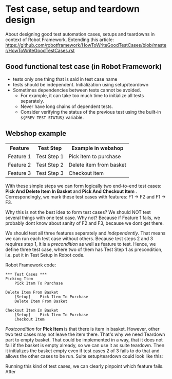 # Test case, setup and teardown design
About designing good test automation cases, setups and teardowns in context of Robot Framework. Extending this article: https://github.com/robotframework/HowToWriteGoodTestCases/blob/master/HowToWriteGoodTestCases.rst

## Good functional test case (in Robot Framework)

- tests only one thing that is said in test case name
- tests should be independent. Initialization using setup/teardown
- Sometimes dependencies between tests cannot be avoided.
  - For example, it can take too much time to initialize all tests separately.
  - Never have long chains of dependent tests.
  - Consider verifying the status of the previous test using the built-in
    `${PREV TEST STATUS}` variable.

## Webshop example
<table style="width:100%">
  <tr>
    <th>Feature</th>
    <th>Test Step</th>
    <th>Example in webshop</th>
  </tr>
  <tr>
    <td>Feature 1</td>
    <td>Test Step 1</td>
    <td>Pick item to purchase</td>
  </tr>
  <tr>
    <td>Feature 2</td>
    <td>Test Step 2</td>
    <td>Delete item from basket</td>
  </tr>
  <tr>
    <td>Feature 3</td>
    <td>Test Step 3</td>
    <td>Checkout item</td>
  </tr>
</table>

With these simple steps we can form logically two end-to-end test cases: <b> Pick And Delete Item In Basket </b> and <b> Pick And Checkout Item </b>. Correspondingly, we mark these test cases with features: F1 -> F2 and F1 -> F3. 

Why this is not the best idea to form test cases? We should NOT test several things with one test case. Why not? Because if Feature 1 fails, we probably dont know about sanity of F2 and F3, because we dont get there. 

We should test all three features separately and <i>independently</i>. That means we can run each test case without others. Because test steps 2 and 3 requires step 1, it is a <i>precondition</i> as well as feature to test. Hence, we define three test case, where two of them has Test Step 1 as precondition, i.e. put it in Test Setup in Robot code. 

Robot Framework code:

    *** Test Cases ***
    Picking Item
        Pick Item To Purchase
  
    Delete Item From Basket
        [Setup]    Pick Item To Purchase
        Delete Item From Basket

    Checkout Item In Basket
        [Setup]    Pick Item To Purchase
        Checkout Item

<i>Postcondition</i> for <b> Pick Item </b> is that there is item in basket. However, other two test cases may not leave the item there. That's why we need Teardown part to empty basket. That could be implemented in a way, that it does not fail if the basket is empty already, so we can use it as suite teardown. Then it initializes the basket empty even if test cases 2 of 3 fails to do that and allows the other cases to be run. Suite setup/teardown could look like this: 



Running this kind of test cases, we can clearly pinpoint which feature fails. After
